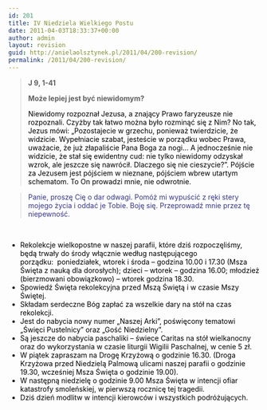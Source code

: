```yaml
---
id: 201
title: IV Niedziela Wielkiego Postu
date: 2011-04-03T18:33:37+00:00
author: admin
layout: revision
guid: http://anielaolsztynek.pl/2011/04/200-revision/
permalink: /2011/04/200-revision/
---
```

> **J 9, 1-41**
> 
> **Może lepiej jest być niewidomym?**
> 
> <span style="color: #000000;">Niewidomy rozpoznał Jezusa, a znający Prawo faryzeusze nie rozpoznali. Czyżby tak łatwo można było rozminąć się z Nim? No tak, Jezus mówi: &#8222;Pozostajecie w grzechu, ponieważ twierdzicie, że widzicie. Wypełniacie szabat, jesteście w porządku wobec Prawa,  uważacie, że już złapaliście Pana Boga za nogi&#8230; A jednocześnie nie widzicie, że stał się ewidentny cud: nie tylko niewidomy odzyskał wzrok, ale jeszcze się nawrócił. Dlaczego się nie cieszycie?&#8221;. Pójście za Jezusem jest pójściem w nieznane, pójściem wbrew utartym schematom. To On prowadzi mnie, nie odwrotnie.</span>

> <span style="color: #333399;">Panie, proszę Cię o dar odwagi. Pomóż mi wypuścić z ręki stery mojego życia i oddać je Tobie. Boję się. Przeprowadź mnie przez tę niepewność. </span>

<span style="color: #333399;"> </span>

  * <span style="color: #000000;">Rekolekcje wielkopostne w naszej parafii, które dziś rozpoczęliśmy, będą trwały do środy włącznie według następującego porządku: </span><span style="color: #000000;"> poniedziałek, wtorek i środa &#8211; godzina 10.00 i 17.30 (Msza Święta z nauką dla dorosłych); dzieci &#8211; wtorek &#8211; godzina 16.00; młodzież (bierzmowani obowiązkowo) &#8211; wtorek godzina 18.30.</span>
  * <span style="color: #000000;">Spowiedź Święta rekolekcyjna przed Mszą Świętą i w czasie Mszy Świętej.</span>
  * <span style="color: #000000;">Składam serdeczne Bóg zapłać za wszelkie dary na stół na czas rekolekcji.</span>
  * <span style="color: #000000;">Jest do nabycia nowy numer &#8222;Naszej Arki&#8221;, poświęcony tematowi &#8222;Święci Pustelnicy&#8221; oraz &#8222;Gość Niedzielny&#8221;.</span>
  * <span style="color: #000000;">Są jeszcze do nabycia paschaliki &#8211; świece Caritas na stół wielkanocny oraz do wykorzystania w czasie liturgii Wigilii Paschalnej, w cenie 5 zł.</span>
  * <span style="color: #000000;">W piątek zapraszam na Drogę Krzyżową o godzinie 16.30. (Droga Krzyżowa przed Niedzielą Palmową ulicami naszej parafii o godzinie 19.30, wcześniej Msza Święta o godzinie 19.00).</span>
  * <span style="color: #000000;">W następną niedzielę o godzinie 9.00 Msza Święta w intencji ofiar katastrofy smoleńskiej, w pierwszą rocznicę tej tragedii.</span>
  * <span style="color: #000000;">Dziś dzień modlitw w intencji kierowców i wszystkich podróżujących.</span>